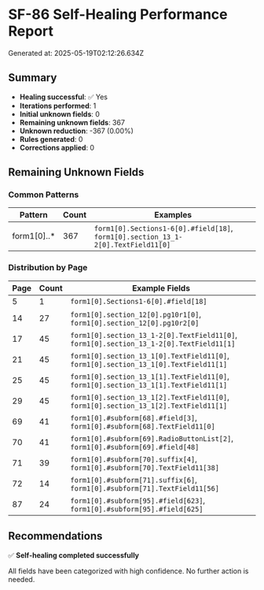 # SF-86 Self-Healing Performance Report

Generated at: 2025-05-19T02:12:26.634Z

## Summary

- **Healing successful**: ✅ Yes
- **Iterations performed**: 1
- **Initial unknown fields**: 0
- **Remaining unknown fields**: 367
- **Unknown reduction**: -367 (0.00%)
- **Rules generated**: 0
- **Corrections applied**: 0

## Remaining Unknown Fields

### Common Patterns

| Pattern | Count | Examples |
|---------|-------|----------|
| form1\[0\]\..* | 367 | `form1[0].Sections1-6[0].#field[18]`, `form1[0].section_13_1-2[0].TextField11[0]` |

### Distribution by Page

| Page | Count | Example Fields |
|------|-------|---------------|
| 5 | 1 | `form1[0].Sections1-6[0].#field[18]` |
| 14 | 27 | `form1[0].section_12[0].pg10r1[0]`, `form1[0].section_12[0].pg10r2[0]` |
| 17 | 45 | `form1[0].section_13_1-2[0].TextField11[0]`, `form1[0].section_13_1-2[0].TextField11[1]` |
| 21 | 45 | `form1[0].section_13_1[0].TextField11[0]`, `form1[0].section_13_1[0].TextField11[1]` |
| 25 | 45 | `form1[0].section_13_1[1].TextField11[0]`, `form1[0].section_13_1[1].TextField11[1]` |
| 29 | 45 | `form1[0].section_13_1[2].TextField11[0]`, `form1[0].section_13_1[2].TextField11[1]` |
| 69 | 41 | `form1[0].#subform[68].#field[3]`, `form1[0].#subform[68].TextField11[0]` |
| 70 | 41 | `form1[0].#subform[69].RadioButtonList[2]`, `form1[0].#subform[69].#field[48]` |
| 71 | 39 | `form1[0].#subform[70].suffix[4]`, `form1[0].#subform[70].TextField11[38]` |
| 72 | 14 | `form1[0].#subform[71].suffix[6]`, `form1[0].#subform[71].TextField11[56]` |
| 87 | 24 | `form1[0].#subform[95].#field[623]`, `form1[0].#subform[95].#field[625]` |

## Recommendations

✅ **Self-healing completed successfully**

All fields have been categorized with high confidence. No further action is needed.

